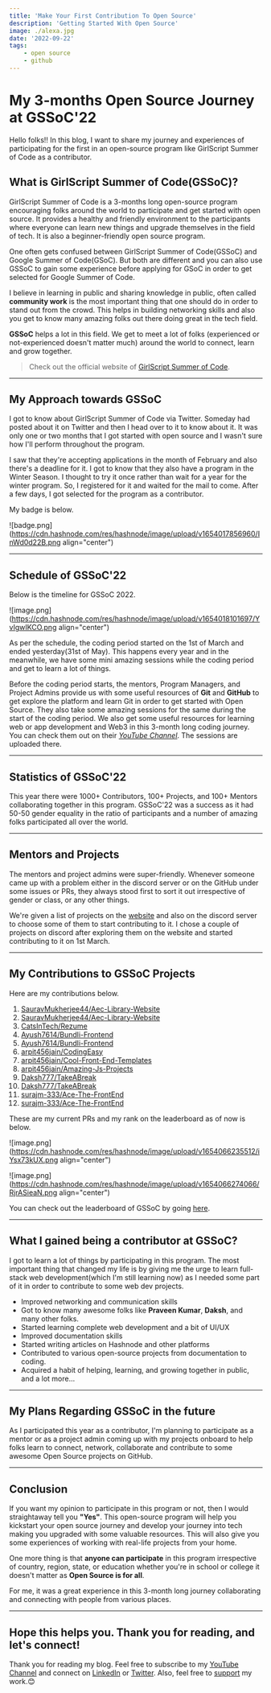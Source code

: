 ```yaml
---
title: 'Make Your First Contribution To Open Source'
description: 'Getting Started With Open Source'
image: ./alexa.jpg
date: '2022-09-22'
tags: 
    - open source
    - github
---
```


# My 3-months Open Source Journey at GSSoC'22

Hello folks!! In this blog, I want to share my journey and experiences of participating for the first in an open-source program like GirlScript Summer of Code as a contributor. 

## What is GirlScript Summer of Code(GSSoC)?

GirlScript Summer of Code is a 3-months long open-source program encouraging folks around the world to participate and get started with open source. It provides a healthy and friendly environment to the participants where everyone can learn new things and upgrade themselves in the field of tech. It is also a beginner-friendly open source program.

One often gets confused between GirlScript Summer of Code(GSSoC) and Google Summer of Code(GSoC). But both are different and you can also use GSSoC to gain some experience before applying for GSoC in order to get selected for Google Summer of Code.

I believe in learning in public and sharing knowledge in public, often called **community work** is the most important thing that one should do in order to stand out from the crowd. This helps in building networking skills and also you get to know many amazing folks out there doing great in the tech field.

**GSSoC** helps a lot in this field. We get to meet a lot of folks (experienced or not-experienced doesn't matter much) around the world to connect, learn and grow together.

> Check out the official website of [GirlScript Summer of Code](https://gssoc.girlscript.tech/).

---

## My Approach towards GSSoC
I got to know about GirlScript Summer of Code via Twitter. Someday had posted about it on Twitter and then I head over to it to know about it. It was only one or two months that I got started with open source and I wasn't sure how I'll perform throughout the program.

I saw that they're accepting applications in the month of February and also there's a deadline for it. I got to know that they also have a program in the Winter Season. I thought to try it once rather than wait for a year for the winter program. So, I registered for it and waited for the mail to come. After a few days, I got selected for the program as a contributor. 

My badge is below. 


![badge.png](https://cdn.hashnode.com/res/hashnode/image/upload/v1654017856960/InWd0d22B.png align="center")

---

## Schedule of GSSoC'22
Below is the timeline for GSSoC 2022.

![image.png](https://cdn.hashnode.com/res/hashnode/image/upload/v1654018101697/YvIgwIKCO.png align="center")

As per the schedule, the coding period started on the 1st of March and ended yesterday(31st of May). This happens every year and in the meanwhile, we have some mini amazing sessions while the coding period and get to learn a lot of things.

Before the coding period starts, the mentors, Program Managers, and Project Admins provide us with some useful resources of **Git** and **GitHub** to get explore the platform and learn Git in order to get started with Open Source. They also take some amazing sessions for the same during the start of the coding period. We also get some useful resources for learning web or app development and Web3 in this 3-month long coding journey. You can check them out on their *[YouTube Channel](https://www.youtube.com/channel/UCBOlJtDcWNh0aUkS2CfI8Aw)*. The sessions are uploaded there.

---

## Statistics of GSSoC'22
This year there were 1000+ Contributors, 100+ Projects, and 100+ Mentors collaborating together in this program. GSSoC'22 was a success as it had 50-50 gender equality in the ratio of participants and a number of amazing folks participated all over the world.

---

## Mentors and Projects
The mentors and project admins were super-friendly. Whenever someone came up with a problem either in the discord server or on the GitHub under some issues or PRs, they always stood first to sort it out irrespective of gender or class, or any other things. 

We're given a list of projects on the [website](https://gssoc.girlscript.tech/project) and also on the discord server to choose some of them to start contributing to it. I chose a couple of projects on discord after exploring them on the website and started contributing to it on 1st March.

---

## My Contributions to GSSoC Projects
Here are my contributions below.

1. [SauravMukherjee44/Aec-Library-Website](https://github.com/SauravMukherjee44/Aec-Library-Website/pull/679)
2. [SauravMukherjee44/Aec-Library-Website](https://github.com/SauravMukherjee44/Aec-Library-Website/pull/658)
3. [CatsInTech/Rezume](https://github.com/CatsInTech/Rezume/pull/70)
4. [Ayush7614/Bundli-Frontend](https://github.com/Ayush7614/Bundli-Frontend/pull/541)
5. [Ayush7614/Bundli-Frontend](https://github.com/Ayush7614/Bundli-Frontend/pull/528)
6. [arpit456jain/CodingEasy](https://github.com/arpit456jain/CodingEasy/pull/136)
7. [arpit456jain/Cool-Front-End-Templates](https://github.com/arpit456jain/Cool-Front-End-Templates/pull/229)
8. [arpit456jain/Amazing-Js-Projects](https://github.com/arpit456jain/Amazing-Js-Projects/pull/233)
9. [Daksh777/TakeABreak](https://github.com/Daksh777/TakeABreak/pull/153)
10. [Daksh777/TakeABreak](https://github.com/Daksh777/TakeABreak/pull/20)
11. [surajm-333/Ace-The-FrontEnd](https://github.com/surajm-333/Ace-The-FrontEnd/pull/613)
12. [surajm-333/Ace-The-FrontEnd](https://github.com/surajm-333/Ace-The-FrontEnd/pull/460)

These are my current PRs and my rank on the leaderboard as of now is below.

![image.png](https://cdn.hashnode.com/res/hashnode/image/upload/v1654066235512/iYsx73kUX.png align="center")

![image.png](https://cdn.hashnode.com/res/hashnode/image/upload/v1654066274066/RjrASieaN.png align="center")

You can check out the leaderboard of GSSoC by going [here](https://gssoc.girlscript.tech/leaderboard).

---

## What I gained being a contributor at GSSoC?
I got to learn a lot of things by participating in this program. The most important thing that changed my life is by giving me the urge to learn full-stack web development(which I'm still learning now) as I needed some part of it in order to contribute to some web dev projects.

- Improved networking and communication skills
- Got to know many awesome folks like **Praveen Kumar**, **Daksh**, and many other folks.
- Started learning complete web development and a bit of UI/UX
- Improved documentation skills
- Started writing articles on Hashnode and other platforms
- Contributed to various open-source projects from documentation to coding.
- Acquired a habit of helping, learning, and growing together in public,  and a lot more... 

---

## My Plans Regarding GSSoC in the future
As I participated this year as a contributor, I'm planning to participate as a mentor or as a project admin coming up with my projects onboard to help folks learn to connect, network, collaborate and contribute to some awesome Open Source projects on GitHub.

---

## Conclusion
If you want my opinion to participate in this program or not, then I would straightaway tell you **"Yes"**.
This open-source program will help you kickstart your open source journey and develop your journey into tech making you upgraded with some valuable resources. This will also give you some experiences of working with real-life projects from your home. 

One more thing is that **anyone can participate** in this program irrespective of country, region, state, or education whether you're in school or college it doesn't matter as **Open Source is for all**.

For me, it was a great experience in this 3-month long journey collaborating and connecting with people from various places.

---

## Hope this helps you. Thank you for reading, and let's connect!
Thank you for reading my blog. Feel free to subscribe to my [YouTube Channel](https://www.youtube.com/channel/UCsuzc8lqAbgUYo4yzpjtfSw) and connect on [LinkedIn](https://www.linkedin.com/in/susmita-dey-15a15a210/) or [Twitter](https://twitter.com/its_SusmitaDey).
Also, feel free to [support](https://www.buymeacoffee.com/susmitadey) my work.😊
